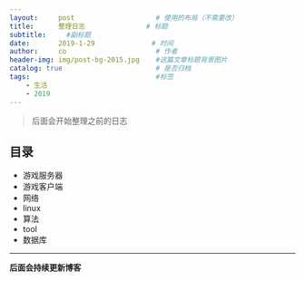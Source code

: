 ```yaml
---
layout:     post                    # 使用的布局（不需要改）
title:      整理日志               # 标题 
subtitle:     #副标题
date:       2019-1-29              # 时间
author:     co                      # 作者
header-img: img/post-bg-2015.jpg    #这篇文章标题背景图片
catalog: true                       # 是否归档
tags:                               #标签
    - 生活
    - 2019
---
```


> 后面会开始整理之前的日志 
## 目录
- 游戏服务器
- 游戏客户端
- 网络
- linux
- 算法
- tool
- 数据库


***
**后面会持续更新博客**
